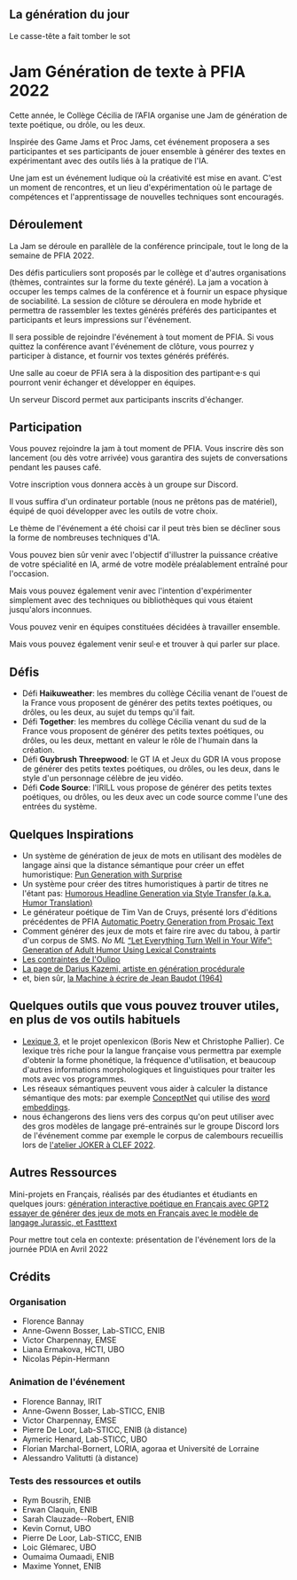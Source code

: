 ## La génération du jour
Le casse-tête a fait tomber le sot

# Jam Génération de texte à PFIA 2022

Cette année, le Collège Cécilia de l’AFIA organise une Jam de génération de texte poétique, ou drôle, ou les deux.

Inspirée des Game Jams et Proc Jams, cet événement proposera a ses participantes et ses participants de jouer ensemble à générer des textes en expérimentant avec des outils liés à la pratique de l'IA.

Une jam est un événement ludique où la créativité est mise en avant. C'est un moment de rencontres, et un lieu d'expérimentation où le partage de compétences et l'apprentissage de nouvelles techniques sont encouragés.

## Déroulement
La Jam se déroule en parallèle de la conférence principale, tout le long de la semaine de PFIA 2022. 

Des défis particuliers sont proposés par le collège et d'autres organisations (thèmes, contraintes sur la forme du texte généré). La jam a vocation à occuper les temps calmes de la conférence et à fournir un espace physique de sociabilité. La session de clôture se déroulera en mode hybride et permettra de rassembler les textes générés préférés des participantes et participants et leurs impressions sur l'événement. 

Il sera possible de rejoindre l'événement à tout moment de PFIA. Si vous quittez la conférence avant l'événement de clôture, vous pourrez y participer à distance, et fournir vos textes générés préférés.

Une salle au coeur de PFIA sera à la disposition des partipant·e·s qui pourront venir échanger et développer en équipes. 

Un serveur Discord permet aux participants inscrits d'échanger.

## Participation
Vous pouvez rejoindre la jam à tout moment de PFIA. Vous inscrire dès son lancement (ou dès votre arrivée) vous garantira des sujets de conversations pendant les pauses café.

Votre inscription vous donnera accès à un groupe sur Discord.

Il vous suffira d'un ordinateur portable (nous ne prêtons pas de matériel), équipé de quoi développer avec les outils de votre choix.

Le thème de l'événement a été choisi car il peut très bien se décliner sous la forme de nombreuses techniques d'IA.

Vous pouvez bien sûr venir avec l'objectif d'illustrer la puissance créative de votre spécialité en IA, armé de votre modèle préalablement entraîné pour l'occasion. 

Mais vous pouvez également venir avec l'intention d'expérimenter simplement avec des techniques ou bibliothèques qui vous étaient jusqu'alors inconnues. 

Vous pouvez venir en équipes constituées décidées à travailler ensemble. 

Mais vous pouvez également venir seul·e et trouver à qui parler sur place.

## Défis
- Défi **Haikuweather**: les membres du collège Cécilia venant de l'ouest de la France vous proposent de générer des petits textes poétiques, ou drôles, ou les deux, au sujet du temps qu'il fait.
- Défi **Together**: les membres du collège Cécilia venant du sud de la France vous proposent de générer des petits textes poétiques, ou drôles, ou les deux, mettant en valeur le rôle de l'humain dans la création.
- Défi **Guybrush Threepwood**: le GT IA et Jeux du GDR IA vous propose de générer des petits textes poétiques, ou drôles, ou les deux, dans le style d'un personnage célèbre de jeu vidéo.
- Défi **Code Source**: l'IRILL vous  propose de générer des petits textes poétiques, ou drôles, ou les deux avec un code source comme l'une des entrées du système.

## Quelques Inspirations
- Un système de génération de jeux de mots en utilisant des modèles de langage ainsi que la distance sémantique pour créer un effet humoristique: [Pun Generation with Surprise](https://github.com/hhexiy/pungen)
- Un système pour créer des titres humoristiques à partir de titres ne l'étant pas: [Humorous Headline Generation via Style Transfer (a.k.a. Humor Translation)](https://github.com/orionw/humorTranslate)
- Le générateur poétique de Tim Van de Cruys, présenté lors d'éditions précédentes de PFIA [Automatic Poetry Generation from Prosaic Text](https://github.com/timvdc/poetry)
- Comment générer des jeux de mots et faire rire avec du tabou, à partir d'un corpus de SMS. *No ML* [“Let Everything Turn Well in Your Wife”: Generation of Adult Humor Using Lexical Constraints](https://aclanthology.org/P13-2044/)
- [Les contraintes de l'Oulipo](https://www.oulipo.net/fr/contraintes)
- [La page de Darius Kazemi, artiste en génération procédurale](https://tinysubversions.com/)
- et, bien sûr, [la Machine à écrire de Jean Baudot (1964)](https://archive.org/details/xfoml0001/page/n13/mode/2up)


## Quelques outils que vous pouvez trouver utiles, en plus de vos outils habituels
- [Lexique 3](http://www.lexique.org/), et le projet openlexicon (Boris New et Christophe Pallier). Ce lexique très riche pour la langue française vous permettra par exemple d'obtenir la forme phonétique, la fréquence d'utilisation, et beaucoup d'autres informations morphologiques et linguistiques pour traiter les mots avec vos programmes.
- Les réseaux sémantiques peuvent vous aider à calculer la distance sémantique des mots: par exemple [ConceptNet](https://conceptnet.io/) qui utilise des [word embeddings](https://github.com/commonsense/conceptnet-numberbatch).
- nous échangerons des liens vers des corpus qu'on peut utiliser avec des gros modèles de langage pré-entrainés sur le groupe Discord lors de l'événement comme par exemple le corpus de calembours recueillis lors de [l'atelier JOKER à CLEF 2022](https://www.joker-project.com/clef-2022/EN/project.html).

## Autres Ressources
Mini-projets en Français, réalisés par des étudiantes et étudiants en quelques jours:
[génération interactive poétique en Français avec GPT2](https://git.enib.fr/deloor/poesygeneration/-/tree/pytorch)
[essayer de générer des jeux de mots en Français avec le modèle de langage Jurassic, et Fastttext](https://gitlab.com/loicgle/computational-humor-pun-generation)

Pour mettre tout cela en contexte: présentation de l'événement lors de la journée PDIA en Avril 2022

## Crédits

### Organisation
- Florence Bannay
- Anne-Gwenn Bosser, Lab-STICC, ENIB
- Victor Charpennay, EMSE
- Liana Ermakova, HCTI, UBO
- Nicolas Pépin-Hermann
### Animation de l'événement
- Florence Bannay, IRIT
- Anne-Gwenn Bosser, Lab-STICC, ENIB
- Victor Charpennay, EMSE
- Pierre De Loor, Lab-STICC, ENIB (à distance)
- Aymeric Henard, Lab-STICC, UBO
- Florian Marchal-Bornert, LORIA, agoraa et Université de Lorraine
- Alessandro Valitutti (à distance)
### Tests des ressources et outils
- Rym Bousrih, ENIB
- Erwan Claquin, ENIB
- Sarah Clauzade--Robert, ENIB
- Kevin Cornut, UBO
- Pierre De Loor, Lab-STICC, ENIB
- Loic Glémarec, UBO
- Oumaima Oumaadi, ENIB
- Maxime Yonnet, ENIB


